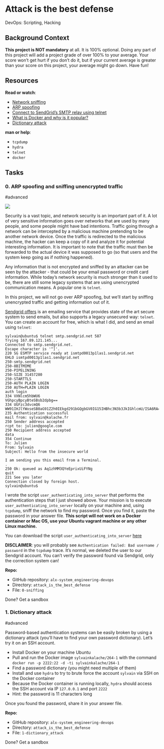 
# Attack is the best defense

DevOps: Scripting, Hacking

## Background Context

**This project is NOT mandatory**  at all. It is 100% optional. Doing any part of this project will add a project grade of over 100% to your average. Your score won’t get hurt if you don’t do it, but if your current average is greater than your score on this project, your average might go down. Have fun!

## Resources

**Read or watch**:

-   [Network sniffing](https://www.lifewire.com/definition-of-sniffer-817996 "Network sniffing")
-   [ARP spoofing](https://www.veracode.com/security/arp-spoofing "ARP spoofing")
-   [Connect to SendGrid’s SMTP relay using telnet](https://docs.sendgrid.com/ui/account-and-settings/troubleshooting-delays-and-latency "Connect to SendGrid's SMTP relay using telnet")
-   [What is Docker and why is it popular?](https://www.zdnet.com/article/what-is-docker-and-why-is-it-so-darn-popular/ "What is Docker and why is it popular?")
-   [Dictionary attack](https://en.wikipedia.org/wiki/Dictionary_attack "Dictionary attack")

**man or help**:

-   `tcpdump`
-   `hydra`
-   `telnet`
-   `docker`

## Tasks

### 0. ARP spoofing and sniffing unencrypted traffic

#advanced

![](https://s3.amazonaws.com/alx-intranet.hbtn.io/uploads/medias/2020/9/01c5a1e3f29d290b188d34be5cf534d3255058a7.png?X-Amz-Algorithm=AWS4-HMAC-SHA256&X-Amz-Credential=AKIARDDGGGOUSBVO6H7D%2F20240418%2Fus-east-1%2Fs3%2Faws4_request&X-Amz-Date=20240418T162824Z&X-Amz-Expires=86400&X-Amz-SignedHeaders=host&X-Amz-Signature=81399a96c86310ccb8d617cdbb826b3631865af7ebe0efefd1b54ad567b88007)

Security is a vast topic, and network security is an important part of it. A lot of very sensitive information goes over networks that are used by many people, and some people might have bad intentions. Traffic going through a network can be intercepted by a malicious machine pretending to be another network device. Once the traffic is redirected to the malicious machine, the hacker can keep a copy of it and analyze it for potential interesting information. It is important to note that the traffic must then be forwarded to the actual device it was supposed to go (so that users and the system keep going as if nothing happened).

Any information that is not encrypted and sniffed by an attacker can be seen by the attacker - that could be your email password or credit card information. While today’s network security is much stronger than it used to be, there are still some legacy systems that are using unencrypted communication means. A popular one is  `telnet`.

In this project, we will not go over ARP spoofing, but we’ll start by sniffing unencrypted traffic and getting information out of it.

[Sendgrid offers](https://sendgrid.com/en-us "Sendgrid offers")  is an emailing service that provides state of the art secure system to send emails, but also supports a legacy unsecured way:  `telnet`. You can create an account for free, which is what I did, and send an email using  `telnet`:

```
sylvain@ubuntu$ telnet smtp.sendgrid.net 587
Trying 167.89.121.145...
Connected to smtp.sendgrid.net.
Escape character is '^]'.
220 SG ESMTP service ready at ismtpd0013p1las1.sendgrid.net
EHLO ismtpd0013p1las1.sendgrid.net
250-smtp.sendgrid.net
250-8BITMIME
250-PIPELINING
250-SIZE 31457280
250-STARTTLS
250-AUTH PLAIN LOGIN
250 AUTH=PLAIN LOGIN
auth login           
334 VXNlcm5hbWU6
VGhpcyBpcyBteSBsb2dpbg==
334 UGFzc3dvcmQ6
WW91IHJlYWxseSB0aG91Z2h0IEkgd291bGQgbGV0IG15IHBhc3N3b3JkIGhlcmU/ISA6RA==
235 Authentication successful
mail from: sylvain@kalache.fr
250 Sender address accepted
rcpt to: julien@google.com
250 Recipient address accepted
data
354 Continue
To: Julien
From: Sylvain
Subject: Hello from the insecure world

I am sending you this email from a Terminal.
.
250 Ok: queued as Aq1zhMM3QYeEprixUiFYNg
quit
221 See you later
Connection closed by foreign host.
sylvain@ubuntu$ 

```

I wrote the script  `user_authenticating_into_server`  that performs the authentication steps that I just showed above. Your mission is to execute  `user_authenticating_into_server`  locally on your machine and, using  `tcpdump`, sniff the network to find my password. Once you find it, paste the password in your answer file.  **This script will not work on a Docker container or Mac OS, use your Ubuntu vagrant machine or any other Linux machine.**

You can download the script  `user_authenticating_into_server`  [here](https://intranet.alxswe.com/rltoken/GE_FoAUArlVccQlt7CuBGA "here")

**DISCLAIMER**: you will probably see  `Authentication failed: Bad username / password`  in the  `tcpdump`  trace. It’s normal, we deleted the user to our Sendgrid account. You can’t verify the password found via Sendgrid, only the correction system can!

**Repo:**

-   GitHub repository:  `alx-system_engineering-devops`
-   Directory:  `attack_is_the_best_defense`
-   File:  `0-sniffing`

Done?  Get a sandbox

### 1. Dictionary attack

#advanced

Password-based authentication systems can be easily broken by using a dictionary attack (you’ll have to find your own password dictionary). Let’s try it on an SSH account.

-   Install Docker on your machine Ubuntu
-   Pull and run the Docker image  `sylvainkalache/264-1`  with the command  `docker run -p 2222:22 -d -ti sylvainkalache/264-1`
-   Find a password dictionary (you might need multiple of them)
-   Install and use  `hydra`  to try to brute force the account  `sylvain`  via SSH on the Docker container
-   Because the Docker container is running locally,  `hydra`  should access the SSH account via IP  `127.0.0.1`  and port  `2222`
-   Hint: the password is 11 characters long

Once you found the password, share it in your answer file.

**Repo:**

-   GitHub repository:  `alx-system_engineering-devops`
-   Directory:  `attack_is_the_best_defense`
-   File:  `1-dictionary_attack`

Done?  Get a sandbox
